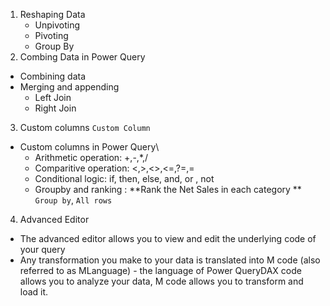 1. Reshaping Data
    -	Unpivoting
    -	Pivoting
    -	Group By
2. Combing Data in Power Query
  -	Combining data 
  -	Merging and appending
    -	Left Join
    -	Right Join
3. Custom columns ``Custom Column``
  -	Custom columns in Power Query\
    -	Arithmetic operation: +,-,*,/
    -	Comparitive operation: <,>,<>,<=,?=,=
    -	Conditional logic: if, then, else, and, or , not
    -	Groupby and ranking  : **Rank the Net Sales in each category ** ``Group by``, ``All rows``
4. Advanced Editor
  -	The advanced editor allows you to view and edit the underlying code of your query
  -	Any transformation you make to your data is translated into M code (also referred to as MLanguage) - the language of Power QueryDAX code allows you to analyze your data, M code allows you to transform and load it.
